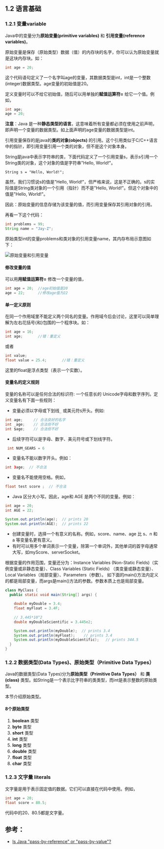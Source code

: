 ## 1.2 语言基础

### 1.2.1 变量variable

Java中的变量分为**原始变量(primitive variables)** 和 **引用变量(reference variables)**。

原始变量是保存（原始类型）数据（值）的内存块的名字，你可以认为原始变量就是这块内存块。如：
```java
int age = 20;
```
这个代码语句定义了一个名字叫age的变量，其数据类型是int，int是一个整数(integer)数据类型。age变量的初始值是20。

定义变量时可以不给它初始值，随后可以用单独的**赋值运算符=** 给它一个值。例如，
```java
int age;
age = 20;
```

**注意**：Java 是一种**静态类型的语言**。这意味着所有变量都必须在使用之前声明，即声明一个变量的数据类型。如上面声明的age变量的数据类型是int。

引用变量保存的是java的**类的对象(objects)** 的引用。这个引用类似于C/C++语言中的指针，即引用变量引用一个类的对象，但不是这个对象本身。

String是java中表示字符串的类，下面代码定义了一个引用变量s，表示s引用一个String类的对象，这个对象的值是字符串"Hello, World!"。

```
String s = "Hello, World!";
```
虽然，我们习惯说s的值是"Hello, World!"，但严格来说，这是不正确的。s的实际值是String类对象的一个引用（指针）而不是"Hello, World!"。但这个对象中的值是"Hello, World!"。

因此：原始变量的信息存储为该变量的值，而引用变量保存其引用对象的引用。

再看一下这个代码：
```java
int problems = 99;
String name = "Jay-Z";
```
原始类型int的变量problems和类对象的引用变量name，其内存布局示意图如下：

![原始变量和引用变量](https://i.stack.imgur.com/yTIYp.png)

#### 修改变量的值
可以用**用赋值运算符=** 修改一个变量的值，

```java
int age = 20;  //age初始值是20
age = 22;      //修改age值为22
```

#### 单一定义原则

在同一个作用域里不能定义两个同名的变量。作用域今后会讨论，这里可以简单理解为左右花括号{和}包围的一个程序块。如：
```java
int age = 16;
int age;       //错：重定义
```
或者
```java
int value;
float value = 25.4;       //错：重定义
```
这里的float是浮点类型（表示一个实数）。

#### 变量名的定义规则

变量的名称可以是任何合法的标识符: 一个任意长的 Unicode字母和数字序列。定义变量名有下面一些规则：
- 变量必须以字母或下划线`_` 或美元符`$`开头。例如:
```java
int age;     // 合法良好的名字
int _age;    // 合法但不好
int $age;    // 合法但不好
```
- 后续字符可以是字母、数字、美元符号或下划线字符。
```java
 int NUM_GEARS = 6
```
- 变量名不能以数字开头。例如：
```java
int 3age;  // 不合法
```
- 变量名不能使用空格。例如，
```java
float test score ;  // 不合法
```
- Java 区分大小写。因此，age和 AGE 是两个不同的变量。例如：
```java
int age = 20;
int AGE = 22;

System.out.println(age);  // prints 20
System.out.println(AGE);  // prints 22
```
- 创建变量时，选择一个有意义的名称。例如，score、name、age 比 s、n 和 a 等变量名更有意义。
- 有时可以用多个单词表示一个变量，除第一个单词外，其他单词的首字母通常大写，如myScore、serverSocket。

根据变量的作用范围，变量还分为：Instance Variables (Non-Static Fields)（实例变量或非静态变量）、Class Variables (Static Fields) （类变量或静态变量）、Local Variables（局部变量）、Parameters（参数）。 如下面的main()方法内定义的都是局部变量，而args是main()方法的参数。参数本质上也是局部变量。
```java
class MyClass {
  public static void main(String[] args) {
    	
    double myDouble = 3.4;
    float myFloat = 3.4F;
 
    // 3.445*10^2
    double myDoubleScientific = 3.445e2;

    System.out.println(myDouble);  // prints 3.4
    System.out.println(myFloat);    // prints 3.4
    System.out.println(myDoubleScientific);   // prints 344.5
  }
}
```


### 1.2.2 数据类型(Data Types)、原始类型（Primitive Data Types）

Java的数据类型(Data Types)分为**原始类型（Primitive Data Types）** 和 **类(class)** 类型。如String是一个表示比字符串的类类型，而int是表示整数的原始类型。

本节介绍原始类型。

#### 8个原始类型
1. **boolean** 类型
2. **byte** 类型
3. **short** 类型
4.  **int** 类型
5.  **long** 类型
6.  **double** 类型
7.  **float** 类型
8.  **char** 类型



### 1.2.3 文字量 literals

文字量是用于表示固定值的数据。它们可以直接在代码中使用。例如，
```java
int age = 20;
float score = 80.5;
```
代码中的20、80.5都是文字量。 


## 参考：
- [Is Java "pass-by-reference" or "pass-by-value"?](https://stackoverflow.com/questions/40480/is-java-pass-by-reference-or-pass-by-value)
